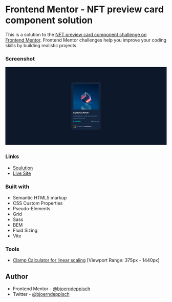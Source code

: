 # Frontend Mentor - NFT preview card component solution

This is a solution to the [NFT preview card component challenge on Frontend Mentor](https://www.frontendmentor.io/challenges/nft-preview-card-component-SbdUL_w0U). Frontend Mentor challenges help you improve your coding skills by building realistic projects.

### Screenshot

![Screenshot](./info/screenshot-1440.png)

### Links

- [Soulution](https://www.frontendmentor.io/solutions/nft-preview-card-component-sass-bem-grid-fluid-sizing-custom-props-MapEMaTuXR)
- [Live Site](https://bjoerndeppisch-fem-nft-preview-card.netlify.app/)

### Built with

- Semantic HTML5 markup
- CSS Custom Properties
- Pseudo-Elements
- Grid
- Sass
- BEM
- Fluid Sizing
- Vite

### Tools

- [Clamp Calculator for linear scaling](https://royalfig.github.io/fluid-typography-calculator/) [Viewport Range: 375px - 1440px]

## Author

- Frontend Mentor - [@bjoerndeppisch](https://www.frontendmentor.io/profile/bjoerndeppisch)
- Twitter - [@bjoerndeppisch](https://twitter.com/bjoerndeppisch)
